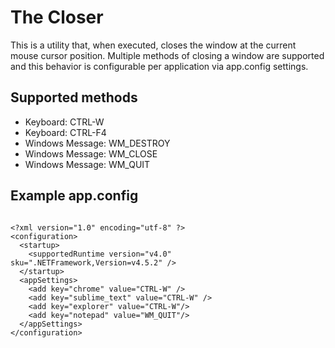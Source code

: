 # The Closer

This is a utility that, when executed, closes the window at the current mouse cursor position. Multiple methods of closing a window are supported and this behavior is configurable per application via app.config settings.

## Supported methods

- Keyboard: CTRL-W
- Keyboard: CTRL-F4
- Windows Message: WM_DESTROY
- Windows Message: WM_CLOSE
- Windows Message: WM_QUIT

## Example app.config

<pre><code class="language-xml">
&lt;?xml version="1.0" encoding="utf-8" ?&gt;
&lt;configuration&gt;
  &lt;startup&gt;
    &lt;supportedRuntime version="v4.0" sku=".NETFramework,Version=v4.5.2" /&gt;
  &lt;/startup&gt;
  &lt;appSettings&gt;
    &lt;add key="chrome" value="CTRL-W" /&gt;
    &lt;add key="sublime_text" value="CTRL-W" /&gt;
    &lt;add key="explorer" value="CTRL-W"/&gt;
    &lt;add key="notepad" value="WM_QUIT"/&gt;
  &lt;/appSettings&gt;
&lt;/configuration&gt;
</code></pre>
